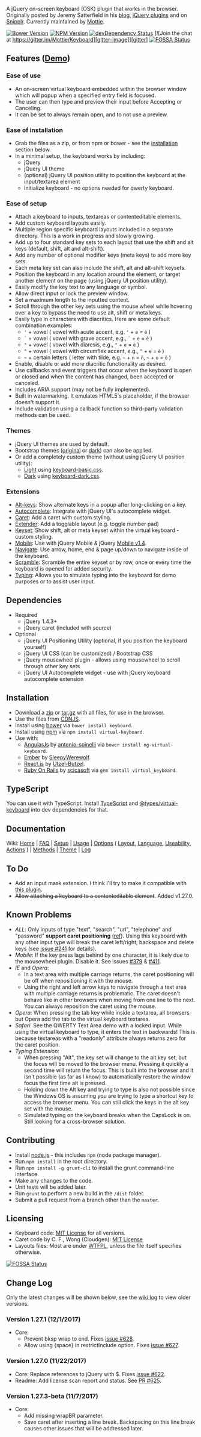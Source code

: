 A jQuery on-screen keyboard (OSK) plugin that works in the browser. Originally posted by Jeremy Satterfield in his [blog](http://jsatt.blogspot.com/2010/01/on-screen-keyboard-widget-using-jquery.html), [jQuery plugins](http://plugins.jquery.com/project/virtual_keyboard) and on [Snipplr](http://snipplr.com/view/21577/virtual-keyboard-widget/). Currently maintained by [Mottie](https://github.com/Mottie/Keyboard).

[![Bower Version][bower-image]][bower-url] [![NPM Version][npm-image]][npm-url] [![devDependency Status][david-dev-image]][david-dev-url] [![Join the chat at https://gitter.im/Mottie/Keyboard][gitter-image]][gitter]
[![FOSSA Status](https://app.fossa.io/api/projects/git%2Bgithub.com%2FMottie%2FKeyboard.svg?type=shield)](https://app.fossa.io/projects/git%2Bgithub.com%2FMottie%2FKeyboard?ref=badge_shield)

## Features ([Demo](http://mottie.github.com/Keyboard/))

### Ease of use

* An on-screen virtual keyboard embedded within the browser window which will popup when a specified entry field is focused.
* The user can then type and preview their input before Accepting or Canceling.
* It can be set to always remain open, and to not use a preview.

### Ease of installation

* Grab the files as a zip, or from npm or bower - see the [installation](#installation) section below.
* In a minimal setup, the keyboard works by including:
  * jQuery
  * jQuery UI theme
  * (optional) jQuery UI position utility to position the keyboard at the input/textarea element
  * Initialize keyboard - no options needed for qwerty keyboard.

### Ease of setup

* Attach a keyboard to inputs, textareas or contenteditable elements.
* Add custom keyboard layouts easily.
* Multiple region specific keyboard layouts included in a separate directory. This is a work in progress and slowly growing.
* Add up to four standard key sets to each layout that use the shift and alt keys (default, shift, alt and alt-shift).
* Add any number of optional modifier keys (meta keys) to add more key sets.
* Each meta key set can also include the shift, alt and alt-shift keysets.
* Position the keyboard in any location around the element, or target another element on the page (using jQuery UI position utility).
* Easily modify the key text to any language or symbol.
* Allow direct input or lock the preview window.
* Set a maximum length to the inputted content.
* Scroll through the other key sets using the mouse wheel while hovering over a key to bypass the need to use alt, shift or meta keys.
* Easily type in characters with diacritics. Here are some default combination examples:
    * `'` + vowel ( vowel with acute accent, e.g. `'` + `e` = `é` )
    * `` ` `` + vowel ( vowel with grave accent, e.g., `` ` `` + `e` = `è` )
    * `"` + vowel ( vowel with diaresis, e.g., `"` + `e` = `ë` )
    * `^` + vowel ( vowel with circumflex accent, e.g., `^` + `e` = `ê` )
    * `~` + certain letters ( letter with tilde, e.g. `~` + `n` = `ñ`, `~` + `o` = `õ` )
* Enable, disable or add more diacritic functionality as desired.
* Use callbacks and event triggers that occur when the keyboard is open or closed and when the content has changed, been accepted or canceled.
* Includes ARIA support (may not be fully implemented).
* Built in watermarking. It emulates HTML5's placeholder, if the browser doesn't support it.
* Include validation using a callback function so third-party validation methods can be used.

### Themes

* jQuery UI themes are used by default.
* Bootstrap themes ([original](https://jsfiddle.net/Mottie/gfgkb4o1/) or [dark](https://jsfiddle.net/Mottie/emLfqchq/)) can also be applied.
* Or add a completely custom theme (without using jQuery UI position utility):
  * [Light](https://jsfiddle.net/Mottie/jsh0377k/) using [keyboard-basic.css](https://github.com/Mottie/Keyboard/blob/master/css/keyboard-basic.css).
  * [Dark](https://jsfiddle.net/Mottie/6dmqhLvh/) using [keyboard-dark.css](https://github.com/Mottie/Keyboard/blob/master/css/keyboard-dark.css).

### Extensions

* [Alt-keys](https://mottie.github.io/Keyboard/docs/altkeys-popup.html): Show alternate keys in a popup after long-clicking on a key.
* [Autocomplete](https://mottie.github.io/Keyboard/index.html#autocomplete): Integrate with jQuery UI's autocomplete widget.
* [Caret](https://mottie.github.io/Keyboard/index.html#caret): Add a caret with custom styling.
* [Extender](https://mottie.github.io/Keyboard/docs/extender.html): Add a togglable layout (e.g. toggle number pad)
* [Keyset](https://mottie.github.io/Keyboard/docs/preview-keyset.html): Show shift, alt or meta keyset within the virtual keyboard - custom styling.
* [Mobile](https://mottie.github.io/Keyboard/docs/mobile.html): Use with jQuery Mobile &amp; jQuery [Mobile v1.4](https://mottie.github.io/Keyboard/docs/jquery-mobile-1.4.html).
* [Navigate](https://mottie.github.io/Keyboard/docs/navigate.html): Use arrow, home, end &amp; page up/down to navigate inside of the keyboard.
* [Scramble](https://mottie.github.io/Keyboard/docs/scramble.html): Scramble the entire keyset or by row, once or every time the keyboard is opened for added security.
* [Typing](https://mottie.github.io/Keyboard/index.html#typing): Allows you to simulate typing into the keyboard for demo purposes or to assist user input.

## Dependencies

* Required
    * jQuery 1.4.3+
    * jQuery caret (included with source)
* Optional
    * jQuery UI Positioning Utility (optional, if you position the keyboard yourself)
    * jQuery UI CSS (can be customized) / Bootstrap CSS
    * jQuery mousewheel plugin - allows using mousewheel to scroll through other key sets
    * jQuery UI Autocomplete widget - use with jQuery keyboard autocomplete extension

## Installation

* Download a [zip](https://github.com/Mottie/Keyboard/archive/master.zip) or [tar.gz](https://github.com/Mottie/Keyboard/archive/master.tar.gz) with all files, for use in the browser.
* Use the files from [CDNJS](https://cdnjs.com/libraries/virtual-keyboard).
* Install using [bower](https://github.com/bower/bower) via `bower install keyboard`.
* Install using [npm](https://www.npmjs.com/) via `npm install virtual-keyboard`.
* Use with:
  * [AngularJs](https://github.com/antonio-spinelli/ng-virtual-keyboard) by [antonio-spinelli](https://github.com/antonio-spinelli) via `bower install ng-virtual-keyboard`.
  * [Ember](https://github.com/SleepyWerewolf/ember-virtual-keyboard) by [SleepyWerewolf](https://github.com/SleepyWerewolf).
  * [React.js](https://github.com/Utzel-Butzel/react-virtual-keyboard) by [Utzel-Butzel](https://github.com/Utzel-Butzel).
  * [Ruby On Rails](https://github.com/scicasoft/virtual_keyboard) by [scicasoft](https://github.com/scicasoft) via `gem install virtual_keyboard`.

## TypeScript

You can use it with TypeScript. Install [TypeScript](https://www.typescriptlang.org/) and [@types/virtual-keyboard](https://www.npmjs.com/package/@types/virtual-keyboard) into dev dependencies for that.

## Documentation

Wiki: [Home](https://github.com/Mottie/Keyboard/wiki/Home) | [FAQ](https://github.com/Mottie/Keyboard/wiki/FAQ) | [Setup](https://github.com/Mottie/Keyboard/wiki/Setup) | [Usage](https://github.com/Mottie/Keyboard/wiki/Usage) | [Options](https://github.com/Mottie/Keyboard/wiki/Options) ( [Layout](https://github.com/Mottie/Keyboard/wiki/Layout), [Language](https://github.com/Mottie/Keyboard/wiki/Language), [Useability](https://github.com/Mottie/Keyboard/wiki/Useability), [Actions](https://github.com/Mottie/Keyboard/wiki/Actions) ) | [Methods](https://github.com/Mottie/Keyboard/wiki/Methods) | [Theme](https://github.com/Mottie/Keyboard/wiki/Theme) | [Log](https://github.com/Mottie/Keyboard/wiki/Log)

## To Do

* Add an input mask extension. I think I'll try to make it compatible with [this plugin](https://github.com/RobinHerbots/jquery.inputmask).
* <del>Allow attaching a keyboard to a contenteditable element</del>. Added v1.27.0.

## Known Problems

* *ALL*: Only inputs of type "text", "search", "url", "telephone" and "password" <strong>support caret positioning</strong> ([ref](https://html.spec.whatwg.org/#do-not-apply)). Using this keyboard with any other input type will break  the caret left/right, backspace and delete keys (see [issue #241](https://github.com/Mottie/Keyboard/issues/241) for details).
* *Mobile*: If the key press lags behind by one character, it is likely due to the mousewheel plugin. Disable it. See issues [#379](https://github.com/Mottie/Keyboard/issues/379) &amp; [#411](https://github.com/Mottie/Keyboard/issues/411).
* *IE* and *Opera*:
    * In a text area with multiple carriage returns, the caret positioning will be off when repositioning it with the mouse.
    * Using the right and left arrow keys to navigate through a text area with multiple carriage returns is problematic. The caret doesn't behave like in other browsers when moving from one line to the next. You can always reposition the caret using the mouse.
* *Opera*: When pressing the tab key while inside a textarea, all browsers but Opera add the tab to the virtual keyboard textarea.
* *Safari*: See the QWERTY Text Area demo with a locked input. While using the virtual keyboard to type, it enters the text in backwards! This is because textareas with a "readonly" attribute always returns zero for the caret position.
* *Typing Extension*:
    * When pressing "Alt", the key set will change to the alt key set, but the focus will be moved to the browser menu. Pressing it quickly a second time will return the focus. This is built into the browser and it isn't possible (as far as I know) to automatically restore the window focus the first time alt is pressed.
    * Holding down the Alt key and trying to type is also not possible since the Windows OS is assuming you are trying to type a shortcut key to access the browser menu. You can still click the keys in the alt key set with the mouse.
    * Simulated typing on the keyboard breaks when the CapsLock is on. Still looking for a cross-browser solution.

## Contributing

* Install [node.js](http://nodejs.org/) - this includes `npm` (node package manager).
* Run `npm install` in the root directory.
* Run `npm install -g grunt-cli` to install the grunt command-line interface.
* Make any changes to the code.
* Unit tests will be added later.
* Run `grunt` to perform a new build in the `/dist` folder.
* Submit a pull request from a branch other than the `master`.

## Licensing

* Keyboard code: [MIT License](http://www.opensource.org/licenses/mit-license.php) for all versions.
* Caret code by C. F., Wong (Cloudgen): [MIT License](http://www.opensource.org/licenses/mit-license.php)
* Layouts files: Most are under [WTFPL](http://sam.zoy.org/wtfpl/), unless the file itself specifies otherwise.

[npm-url]: https://npmjs.org/package/virtual-keyboard
[npm-image]: https://img.shields.io/npm/v/virtual-keyboard.svg
[david-dev-url]: https://david-dm.org/Mottie/keyboard?type=dev
[david-dev-image]: https://david-dm.org/Mottie/keyboard/dev-status.svg
[bower-url]: http://bower.io/search/?q=keyboard
[bower-image]: https://img.shields.io/bower/v/keyboard.svg
[gitter-image]: https://badges.gitter.im/Join%20Chat.svg
[gitter]: https://gitter.im/Mottie/Keyboard?utm_source=badge&utm_medium=badge&utm_campaign=pr-badge&utm_content=badge


[![FOSSA Status](https://app.fossa.io/api/projects/git%2Bgithub.com%2FMottie%2FKeyboard.svg?type=large)](https://app.fossa.io/projects/git%2Bgithub.com%2FMottie%2FKeyboard?ref=badge_large)

## Change Log

Only the latest changes will be shown below, see the [wiki log](https://github.com/Mottie/Keyboard/wiki/Log) to view older versions.

### Version 1.27.1 (12/1/2017)

* Core:
  * Prevent bksp wrap to end. Fixes [issue #628](https://github.com/Mottie/Keyboard/issues/628).
  * Allow using {space} in restrictInclude option. Fixes [issue #627](https://github.com/Mottie/Keyboard/issues/627).

### Version 1.27.0 (11/22/2017)

* Core: Replace references to jQuery with $. Fixes [issue #622](https://github.com/Mottie/Keyboard/issues/622).
* Readme: Add license scan report and status. See [PR #625](https://github.com/Mottie/Keyboard/pull/625).

### Version 1.27.3-beta (11/7/2017)

* Core:
  * Add missing wrapBR parameter.
  * Save caret after inserting a line break. Backspacing on this line break causes other issues that will be addressed later.
